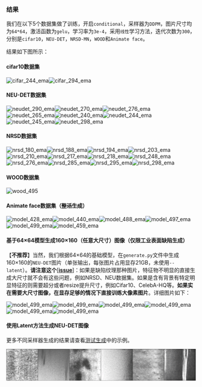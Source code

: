 ### 结果

我们在以下5个数据集做了训练，开启`conditional`，采样器为`DDPM`，图片尺寸均为`64*64`，激活函数为`gelu`，学习率为`3e-4`，采用`线性`学习方法，迭代次数为`300`，分别是`cifar10`，`NEU-DET`，`NRSD-MN`，`WOOD`和`Animate face`。

结果如下图所示：



#### cifar10数据集

![cifar_244_ema](../../assets/cifar_244_ema.jpg)![cifar_294_ema](../../assets/cifar_294_ema.jpg)



#### NEU-DET数据集

![neudet_290_ema](../../assets/neudet_290_ema.jpg)![neudet_270_ema](../../assets/neudet_270_ema.jpg)![neudet_276_ema](../../assets/neudet_276_ema.jpg)![neudet_265_ema](../../assets/neudet_265_ema.jpg)![neudet_240_ema](../../assets/neudet_240_ema.jpg)![neudet_244_ema](../../assets/neudet_244_ema.jpg)![neudet_245_ema](../../assets/neudet_245_ema.jpg)![neudet_298_ema](../../assets/neudet_298_ema.jpg)



#### NRSD数据集

![nrsd_180_ema](../../assets/nrsd_180_ema.jpg)![nrsd_188_ema](../../assets/nrsd_188_ema.jpg)![nrsd_194_ema](../../assets/nrsd_194_ema.jpg)![nrsd_203_ema](../../assets/nrsd_203_ema.jpg)![nrsd_210_ema](../../assets/nrsd_210_ema.jpg)![nrsd_217_ema](../../assets/nrsd_217_ema.jpg)![nrsd_218_ema](../../assets/nrsd_218_ema.jpg)![nrsd_248_ema](../../assets/nrsd_248_ema.jpg)![nrsd_276_ema](../../assets/nrsd_276_ema.jpg)![nrsd_285_ema](../../assets/nrsd_285_ema.jpg)![nrsd_295_ema](../../assets/nrsd_295_ema.jpg)![nrsd_298_ema](../../assets/nrsd_298_ema.jpg)



#### WOOD数据集

![wood_495](../../assets/wood_495.jpg)



#### Animate face数据集（~~整活生成~~）

![model_428_ema](../../assets/animate_face_428_ema.jpg)![model_440_ema](../../assets/animate_face_440_ema.jpg)![model_488_ema](../../assets/animate_face_488_ema.jpg)![model_497_ema](../../assets/animate_face_497_ema.jpg)![model_499_ema](../../assets/animate_face_499_ema.jpg)![model_459_ema](../../assets/animate_face_459_ema.jpg)



#### 基于64×64模型生成160×160（任意大尺寸）图像（仅限工业表面缺陷生成）

【**不推荐**】当然，我们根据64×64的基础模型，在`generate.py`文件中生成160×160的`NEU-DET`图片（单张输出，每张图片占用显存21GB，未使用`--latent`）。**请注意这个**[[**issue**]](https://github.com/chairc/Integrated-Design-Diffusion-Model/issues/9#issuecomment-1886422210)：如果是缺陷纹理那种图片，特征物不明显的直接生成大尺寸就不会有这些问题，例如NRSD、NEU数据集。如果是含有背景有特定明显特征的则需要超分或者resize提升尺寸，例如Cifar10、CelebA-HQ等。**如果实在需要大尺寸图像，在显存足够的情况下直接训练大像素图片**。详细图片如下：

![model_499_ema](../../assets/neu160_0.jpg)![model_499_ema](../../assets/neu160_1.jpg)![model_499_ema](../../assets/neu160_2.jpg)![model_499_ema](../../assets/neu160_3.jpg)![model_499_ema](../../assets/neu160_4.jpg)![model_499_ema](../../assets/neu160_5.jpg)



#### 使用Latent方法生成NEU-DET图像

更多不同采样器生成的结果请查看[测试生成](https://github.com/chairc/Integrated-Design-Diffusion-Model/tree/main/test/generate_test)中的示例。

![neu_latent_299_ema](../../assets/neu_latent_299_ema.png)
